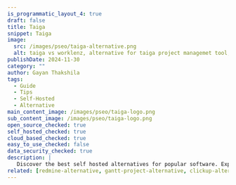 ```yaml
---
is_programmatic_layout_4: true
draft: false
title: Taiga
snippet: Taiga
image:
  src: /images/pseo/taiga-alternative.png
  alt: taiga vs worklenz, alternative for taiga project managemet tool, task management, resource management, productivity, self-hosted
publishDate: 2024-11-30
category: ""
author: Gayan Thakshila
tags:
  - Guide
  - Tips
  - Self-Hosted
  - Alternative
main_content_image: /images/pseo/taiga-logo.png
sub_content_image: /images/pseo/taiga-logo.png
open_source_checked: true
self_hosted_checked: true
cloud_based_checked: true
easy_to_use_checked: false
data_security_checked: true
description: |
   Discover the best self hosted alternatives for popular software. Explore our comprehensive guides and find the perfect solution for your needs today.
related: [redmine-alternative, gantt-project-alternative, clickup-alternative, freedcamp-alternative]
---
```

